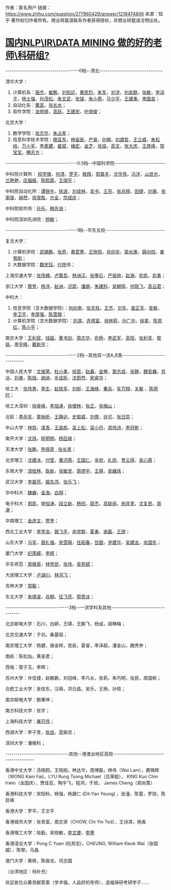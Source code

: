 作者：匿名用户
链接：https://www.zhihu.com/question/277960429/answer/1219474806
来源：知乎
著作权归作者所有。商业转载请联系作者获得授权，非商业转载请注明出处。

# [国内NLP\IR\DATA MINING 做的好的老师\科研组?](https://www.zhihu.com/question/277960429/answer/1219474806)

------------------------------------0档--清北-------------------------------

清华大学：

1. 计算机系：[唐杰](https://keg.cs.tsinghua.edu.cn/jietang/)，[崔鹏](https://pengcui.thumedialab.com/)，[刘知远](https://nlp.csai.tsinghua.edu.cn/~lzy/index_cn.html)，[黄民烈](https://coai.cs.tsinghua.edu.cn/hml/)，[朱军](https://ml.cs.tsinghua.edu.cn/~jun/index.shtml)，[刘洋](https://nlp.csai.tsinghua.edu.cn/~ly/index_cn.html)，[刘奕群](https://www.thuir.cn/group/~YQLiu/)，[张敏](https://www.thuir.cn/group/~mzhang/)，[李涓子](https://keg.cs.tsinghua.edu.cn/persons/ljz/)，[杨士强](https://www.cs.tsinghua.edu.cn/publish/cs/4616/2013/20130423154016384455844/20130423154016384455844_.html)，[孙茂松](https://www.cs.tsinghua.edu.cn/publish/cs/4616/2013/20130424103737386785027/20130424103737386785027_.html)，[朱文武](https://www.cs.tsinghua.edu.cn/publish/cs/4616/2013/20130423155048347214535/20130423155048347214535_.html)，[张钹](https://www.cs.tsinghua.edu.cn/publish/cs/4616/2013/20130424104532570851542/20130424104532570851542_.html)，[朱小燕](https://www.cs.tsinghua.edu.cn/publish/cs/4616/2013/20130424105355424966147/20130424105355424966147_.html)，[马少平](https://www.cs.tsinghua.edu.cn/publish/cs/4616/2013/20130424101646790628501/20130424101646790628501_.html)，[王建勇](https://dbgroup.cs.tsinghua.edu.cn/wangjy/)，[李国良](https://dbgroup.cs.tsinghua.edu.cn/ligl/index_cn.html)；
2. 自动化系：[黄高](https://www.gaohuang.net/index-cn.html)，[张长水](https://bigeye.au.tsinghua.edu.cn/Introduction.html)；
3. 软件学院：[龙明盛](https://ise.thss.tsinghua.edu.cn/~mlong/)，[高跃](https://www.gaoyue.org/cn/people/index.htm)，[王建民](https://ise.thss.tsinghua.edu.cn/~wangjianmin/)，[叶晓俊](https://www.thss.tsinghua.edu.cn/publish/soft/3641/2010/20101214143342155369802/20101214143342155369802_.html)；

北京大学：

1. 数学学院：[张志华](https://www.math.pku.edu.cn/teachers/zhzhang/)，[朱占星](https://sites.google.com/view/zhanxingzhu/)；
2. 信息科学技术学院：[穆亚东](https://www.muyadong.com/)，[林宙辰](https://eecs.pku.edu.cn/info/1342/6123.htm)，[严睿](https://www.ruiyan.me/)，[孙栩](https://xusun.org/)，[刘譞哲](https://www.liuxuanzhe.com/)，[王立威](https://www.liweiwang-pku.com/index-cn.html)，[朱松纯](https://www.stat.ucla.edu/~sczhu/)，[万小军](https://wanxiaojun.github.io/)，[李素建](https://123.56.88.210/)，[崔斌](https://115.27.245.35/info/1004/1906.htm)，[梅宏](https://eecs.pku.edu.cn/info/1041/1711.htm)，[金芝](https://cs.pku.edu.cn/info/1084/1205.htm)，[张铭](https://eecs.pku.edu.cn/info/1337/10183.htm)，[高文](https://www.jdl.ac.cn/htm-gaowen/)，[张大庆](https://eecs.pku.edu.cn/info/1338/7075.htm)，[王厚峰](https://eecs.pku.edu.cn/info/1340/6085.htm)，[常宝宝](https://eecs.pku.edu.cn/info/1340/6093.htm)，[穗志方](https://icl.pku.edu.cn/cy/szf/index.htm)；

-----------------------------------0.5档--中国科学院-------------------------

中科院计算所： [程学旗](https://people.ucas.ac.cn/~cxq)，[何清](https://people.ucas.ac.cn/~heqing)，[罗平](https://people.ucas.ac.cn/~luop)，[敖翔](https://aoxaustin.github.io/)，[郭嘉丰](https://www.bigdatalab.ac.cn/~gjf/)，[沈华伟](https://people.ucas.ac.cn/~shenhuawei)，[冯洋](https://people.ucas.ac.cn/~yangfeng)，[山世光](https://vipl.ict.ac.cn/view_people.php%3Furl%3D%26id%3D12)，[兰艳艳](https://www.bigdatalab.ac.cn/~lanyanyan/)，[庄福振](https://www.intsci.ac.cn/users/zhuangfuzhen/index.htm)，[陈熙霖](https://vipl.ict.ac.cn/people/~xlchen)，[王瑞平](https://vipl.ict.ac.cn/homepage/rpwang/%3Furl%3Drpwang)；

中科院自动化所：[谭铁牛](https://people.ucas.ac.cn/~tantieniu)，[徐波](https://people.ucas.ac.cn/~xubo)，[刘成林](https://people.ucas.ac.cn/~liuchenglin)，[吴书](https://www.shuwu.name/)，[王亮](https://www.cbsr.ia.ac.cn/users/liangwang/)，[张兆翔](https://zhaoxiangzhang.net/)，[田捷](https://www.3dmed.net/syszr/49.htm)，[刘康](https://people.ucas.ac.cn/~liukang)，[张家俊](https://www.nlpr.ia.ac.cn/cip/jjzhang.htm)，[赫然](https://people.ucas.ac.cn/~heran)，[徐常胜](https://people.ucas.ac.cn/~xuchangsheng)，[方全](https://www.nlpr.ia.ac.cn/users/fangquan/index.htm)，[宗成庆](https://www.nlpr.ia.ac.cn/cip/cqzong.htm)；

中科院软件所：[孙乐](https://people.ucas.ac.cn/~lesun)，[韩先培](https://people.ucas.ac.cn/~xphan)；

中科院深圳先进院：[杨敏](https://minyang.me/)；

-----------------------------------1档--华东五校-----------------------------

复旦大学：

1. 计算机学院：[邱锡鹏](https://xpqiu.github.io/)，[张奇](https://qizhang.info/index_cn.html)，[黄萱菁](https://www.iipl.fudan.edu.cn/staff/huangxj.html)，[王晓阳](https://daslab.fudan.edu.cn/index.php/dt_team/wangxiaoyang/)，[肖仰华](https://datascience.fudan.edu.cn/5a/ab/c13398a154283/page.htm)，[周水庚](https://admis.fudan.edu.cn/~sgzhou/)，[薛向阳](https://homepage.fudan.edu.cn/xyxue/zh/)，[姜育刚](https://www.yugangjiang.info/index.html)；
2. 大数据学院：[魏忠钰](https://www.sdspeople.fudan.edu.cn/zywei/)，[付彦](https://yanweifu.github.io/index.html)伟；

上海交通大学：[张伟楠](https://wnzhang.net/)，[卢策吾](https://mvig.sjtu.edu.cn/)，[林洲汉](https://hantek.github.io/)，[张拳石](https://qszhang.com/)，[严骏驰](https://thinklab.sjtu.edu.cn/)，[赵海](https://bcmi.sjtu.edu.cn/home/zhaohai/)，[俞凯](https://speechlab.sjtu.edu.cn/members/kai_yu)，[俞勇](https://apex.sjtu.edu.cn/members/yyu)；

浙江大学：[蔡登](https://www.cad.zju.edu.cn/home/dengcai/)，[杨洋](https://yangy.org/)，[赵洲](https://person.zju.edu.cn/zhaozhou)，[况琨](https://kunkuang.github.io/)，[潘纲](https://person.zju.edu.cn/gpan)，[朱建科](https://person.zju.edu.cn/jkzhu)，[吴朝晖](https://mypage.zju.edu.cn/wuzhaohui)，[何晓飞](https://www.cad.zju.edu.cn/home/xiaofeihe/)，[高云君](https://person.zju.edu.cn/gaoyj_cn)；

中科大：

1. 信息学院（含大数据学院）：[何向南](https://staff.ustc.edu.cn/~hexn/)，[张天柱](https://staff.ustc.edu.cn/~tzzhang/)，[王杰](https://staff.ustc.edu.cn/~jwangx/)，[刘东](https://staff.ustc.edu.cn/~dongeliu/)，[查正军](https://sds.ustc.edu.cn/2018/0723/c15528a298806/page.htm)，[吴枫](https://eeis.ustc.edu.cn/2014/0423/c2648a20109/page.htm)，[李卫平](https://lfn.ustc.edu.cn/index.php/Vindex/product/69)，[李厚强](https://staff.ustc.edu.cn/~lihq/)，[陈雪锦](https://staff.ustc.edu.cn/~xjchen99/)；
2. 计算机学院（含大数据学院）：[刘淇](https://staff.ustc.edu.cn/~qiliuql/)，[连德富](https://staff.ustc.edu.cn/~liandefu/)，[徐林莉](https://staff.ustc.edu.cn/~linlixu/)，[孙广中](https://ada.ustc.edu.cn/)，[徐童](https://staff.ustc.edu.cn/~tongxu/)，[陈恩红](https://staff.ustc.edu.cn/~cheneh/)，[陈小平](https://ai.ustc.edu.cn/)；

南京大学：[王利民](https://wanglimin.github.io/)，[钱超](https://www.lamda.nju.edu.cn/qianc/%3FAspxAutoDetectCookieSupport%3D1)，[黄书剑](https://nlp.nju.edu.cn/huangsj/)，[周志华](https://cs.nju.edu.cn/zhouzh/)，[俞杨](https://www.lamda.nju.edu.cn/yuy/)，[李武军](https://cs.nju.edu.cn/lwj/)，[高阳](https://cs.nju.edu.cn/gaoyang/)，[张利军](https://cs.nju.edu.cn/zlj/)，[黎铭](https://www.lamda.nju.edu.cn/lim/)，[李宇峰](https://cs.nju.edu.cn/liyf)，[戴新宇](https://cs.nju.edu.cn/daixinyu/)；

-----------------------------------2档--其他双一流A,B类------------------------------

中国人民大学：[文继荣](https://info.ruc.edu.cn/academic_professor.php%3Fteacher_id%3D64)，[杜小勇](https://iir.ruc.edu.cn/~duyong/)，[徐君](https://info.ruc.edu.cn/academic_professor.php%3Fteacher_id%3D169)，[赵鑫](https://aibox.ruc.edu.cn/)，[金琴](https://jin-qin.com/AIM3-Lab.html)，[窦志成](https://playbigdata.ruc.edu.cn/dou/)，[张静](https://xiaojingzi.github.io/)，[魏哲巍](https://weizhewei.com/)，[苏冰](https://ai.ruc.edu.cn/academicfaculty/fea218174a6e493a99cfcebdc7dfe6c4.htm)，[刘勇](https://iie-liuyong.github.io/)，[陈旭](https://xu-chen.com/)，[胡迪](https://dtaoo.github.io/)，[毛佳昕](https://sites.google.com/site/maojiaxin/)，[沈蔚然](https://www.weiran-shen.info/)，[宋睿华](https://scholar.google.com/citations%3Fuser%3D9yVx9L8AAAAJ%26hl%3Dzh-CN)；

哈工大：[张伟男](https://ir.hit.edu.cn/~wnzhang/)，[李生](https://mitlab.hit.edu.cn/2018/0608/c9183a210164/page.htm)，[赵铁军](https://homepage.hit.edu.cn/zhaotiejun)，[刘挺](https://homepage.hit.edu.cn/liuting)，[王海峰](https://ir.hit.edu.cn/~wanghaifeng/whf_cn.htm)，[秦兵](https://homepage.hit.edu.cn/qinbing)，[车万翔](https://homepage.hit.edu.cn/wanxiang)，[关毅](https://homepage.hit.edu.cn/guanyi) ，[陈雨时](https://homepage.hit.edu.cn/chenyushi)；

哈工大深圳：[徐睿峰](https://www.hitsz.edu.cn/teacher/view/id-492.html)，[李旭涛](https://www.hitsz.edu.cn/teacher/view/id-1215.html)，[徐增林](https://cs.hitsz.edu.cn/info/1021/2300.htm)，[张正](https://cs.hitsz.edu.cn/info/1021/2217.htm)，[张梅山](https://zhangmeishan.github.io/chn.html)；

北航：[李舟军](https://scse.buaa.edu.cn/info/1078/2643.htm)，[童咏昕](https://sites.nlsde.buaa.edu.cn/~yxtong/)，[王静远](https://www.bigscity.com/)，[史振威](https://levir.buaa.edu.cn/index_cn.htm)，[刘偲](https://www.colalab.org/)，[许可](https://scse.buaa.edu.cn/info/1078/2655.htm)，[张日崇](https://act.buaa.edu.cn/zhangrc/)；

中山大学：[林倞](https://sdcs.sysu.edu.cn/content/2513)，[凌青](https://sdcs.sysu.edu.cn/content/2513)，[王昌栋](https://sdcs.sysu.edu.cn/content/2465)，[梁上松](https://sites.google.com/site/shangsongliang/home)，[梁小丹](https://lemondan.github.io/)，[郑伟诗](https://www.isee-ai.cn/~zhwshi/)，[李冠彬](https://guanbinli.com/)；

南开大学：[沈玮](https://cc.nankai.edu.cn/2019/0515/c13618a159309/page.htm)，[程明明](https://mmcheng.net/)，[杨巨峰](https://cv.nankai.edu.cn/)；

天津大学：[张鹏](https://cic.tju.edu.cn/faculty/zhangpeng/index.html)，[熊得意](https://tjunlp-lab.github.io/) , [张长青](https://cic.tju.edu.cn/faculty/zhangchangqing/index.html)；

北京理工：[沈建冰](https://cs.bit.edu.cn/szdw/jsml/js/sjb/index.htm)，[付莹](https://vmcl.bit.edu.cn/xztd/js/js/111598.htm)，[黄河燕](https://cs.bit.edu.cn/szdw/jsml/js/hhy/index.htm)，[王国仁](https://cs.bit.edu.cn/szdw/jsml/js/wgr_2018/index.htm)，[辛欣](https://cs.bit.edu.cn/szdw/jsml/js/xinx/index.htm)，[礼欣](https://cs.bit.edu.cn/szdw/jsml/fjs/lx/index.htm)，[贾云得](https://cs.bit.edu.cn/szdw/jsml/js/jyd/index.htm)，[吴心筱](https://wuxinxiao.github.io/)；

东南大学：[漆桂林](https://cse.seu.edu.cn/2019/0103/c23024a257135/page.htm)，[耿新](https://palm.seu.edu.cn/xgeng/)，[张敏灵](https://palm.seu.edu.cn/zhangml/)，[周德宇](https://palm.seu.edu.cn/zhoudeyu/Home.html)，[王萌](https://seu.wangmengsd.com/)，[吴巍炜](https://cse.seu.edu.cn/2019/0103/c23024a257230/page.htm)；

武汉大学：[李晨亮](https://www.lichenliang.net/zh.html)，[姬东鸿](https://cse.whu.edu.cn/index.php%3Fs%3D/home/szdw/detail/id/78.html)，[张乐飞](https://sites.google.com/site/lzhangpage/)；

华中科大：[魏巍](https://cciip.cs.hust.edu.cn/index.htm)，[金海](https://www.scholat.com/hjin)，[白翔](https://www.paper.edu.cn/scholar/person/NUT2QN0IOTT0Ixyh)；

电子科大：[郑凯](https://zheng-kai.com/)，[申恒涛](https://faculty.uestc.edu.cn/shenhengtao/zh_CN/index.htm)，[段立新](https://faculty.uestc.edu.cn/lxduan/zh_CN/index.htm)，[杨阳](https://cfm.uestc.edu.cn/~yangyang/)，[邵杰](https://cfm.uestc.edu.cn/~shaojie/)，[高联丽](https://lianligao.github.io/)，[宋井宽](https://cfm.uestc.edu.cn/~songjingkuan/)，[沈复民](https://cfm.uestc.edu.cn/~fshen/)，[周涛](https://faculty.uestc.edu.cn/zhoutao1/zh_CN/index.htm)；

华南理工：[金连文](https://www.hcii-lab.net/lianwen/)，[贾奎](https://yanzhao.scut.edu.cn/open/ExpertInfo.aspx%3Fzjbh%3D7XE9MhnKXM9BHCo2MYFbrA%3D%3D)；

西北工业大学：[李学龙](https://teacher.nwpu.edu.cn/2018010290.html)，[聂飞平](https://teacher.nwpu.edu.cn/niefeiping.html)，[尚学群](https://www.nwpu-bioinformatics.com/)，[夏勇](https://teacher.nwpu.edu.cn/yongxia)，[谢磊](https://lxie.nwpu-aslp.org/)，[王琦](https://crabwq.github.io/)；

山东大学：[马军](https://ir.sdu.edu.cn/~junma/)，[聂礼强](https://liqiangnie.github.io/)，[宋雪萌](https://xuemengsong.github.io/)，[任昭春](https://ir.sdu.edu.cn/~zhaochunren/)，[甘甜](https://gantian.github.io/)，[尹建华](https://jhyin12.github.io/)，[吴建龙](https://jlwu1992.github.io/)，[余国先](https://mlda.swu.edu.cn/GuoxianYu/index.html)；

厦门大学：[纪荣嵘](https://mac.xmu.edu.cn/rrji/)，[李辉](https://lihui.info/)；

华东师范：[周傲英](https://www.ecnu.edu.cn/single/main.htm%3Fpage%3Dzay)，[林学民](https://www.cse.unsw.edu.au/~lxue/)，[张伟](https://weizhangltt.github.io/)，[吴苑斌](https://antnlp.org/)；

大连理工大学：[卢湖川](https://faculty.dlut.edu.cn/Huchuan_Lu/zh_CN/index.htm)，[林鸿飞](https://faculty.dlut.edu.cn/linhongfei/zh_CN/index.htm)；

吉林大学：[常毅](https://www.yichang-cs.com/)；

东北大学：[朱靖波](https://www.nlplab.com/members/zhujingbo.html)，[肖桐](https://www.nlplab.com/members/xiaotong.html)，[任飞亮](https://faculty.neu.edu.cn/ise/renfeiliang/index.html)，[郭贵冰](https://faculty.neu.edu.cn/swc/guogb/)；

-------------------------------3档--一流学科及其他---------------------------------

北京邮电大学：石川，白婷，王啸，王鹏飞，杨成，胡琳梅；

北京交通大学：于剑，桑基韬；

南京理工大学：杨健，唐金辉，宫辰，夏睿，李泽超，潘金山，魏秀参；

南航：陈松灿，黄圣君；

西电：管子玉，李辉；

苏州大学：许佳捷，赵鹏鹏，刘冠峰，李凡长，张莉，朱巧明，张民，周国栋；

合肥工业大学：吴信东，汪萌，洪日昌，吴乐，王杨，孙晓；

南京邮电大学：鲍秉坤；

南方科技大学：张宇；

上海科技大学：[屠可伟](https://faculty.sist.shanghaitech.edu.cn/faculty/tukw/)；

西湖大学：李子青，[张岳](https://frcchang.github.io/)，蓝振忠；

深圳大学：潘微科；

-------------------------------其他--港澳台地区高校---------------------------------------

香港中文大学：汤晓鸥，王晓刚，林达华，周博磊，林伟（Wai Lam），黄锦辉（WONG Kam Fai)，LYU Rung Tsong Michael（吕荣聪）， KING Kuo Chin Irwin（金国庆），贾佳亚，陶宇飞，程鸿，于旭， James Cheng（郑尚策）

香港科技大学：宋阳秋，杨强，杨瓞仁 (Dit-Yan Yeung) ，张潼，陈雷，罗琼，陈启峰

香港大学：罗平，王文平

香港城市大学：张青富，周志贤（CHOW, Chi Yin Ted），王诗淇，杨禹

香港理工大学：陆勤，吴晓敏，[李文捷](https://www4.comp.polyu.edu.hk/~cswjli/)，[李菁](https://www4.comp.polyu.edu.hk/~jing1li/)

香港浸会大学：Pong C Yuen (阮邦志)，CHEUNG, William Kwok Wai（张国威），陈黎，马晶

澳门大学：黄辉，陈俊龙，巩志国

（台湾地区：待补充）

欢迎各位众筹贡献答案（学术强，人品好的导师），造福保研考研学子……
